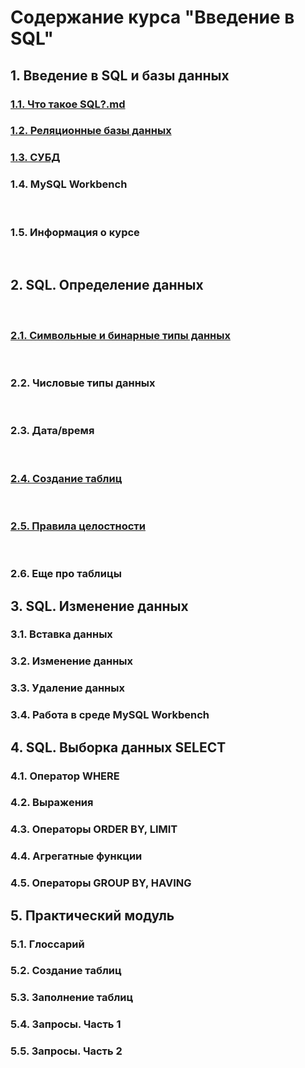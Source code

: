 # Содержание курса "Введение в SQL"

## 1. Введение в SQL и базы данных
### [1.1. Что такое SQL?.md](https://github.com/OlgaMiasoedova/SQL-Introduction/blob/main/1.1.%20%D0%A7%D1%82%D0%BE%20%D1%82%D0%B0%D0%BA%D0%BE%D0%B5%20SQL%3F.md)

### [1.2. Реляционные базы данных](https://github.com/OlgaMiasoedova/SQL-Introduction/blob/main/1.2.%20%D0%A0%D0%B5%D0%BB%D1%8F%D1%86%D0%B8%D0%BE%D0%BD%D0%BD%D1%8B%D0%B5%20%D0%B1%D0%B0%D0%B7%D1%8B%20%D0%B4%D0%B0%D0%BD%D0%BD%D1%8B%D1%85.md)

### [1.3. СУБД](https://github.com/OlgaMiasoedova/SQL-Introduction/blob/main/1.3.%20%D0%A1%D0%A3%D0%91%D0%94.md)

### 1.4. MySQL Workbench
<br>

### 1.5. Информация о курсе
<br>

## 2. SQL. Определение данных
<br>

### [2.1. Символьные и бинарные типы данных]()
<br>

### 2.2. Числовые типы данных
<br>

### 2.3. Дата/время
<br>

### [2.4. Создание таблиц](https://github.com/OlgaMiasoedova/SQL-Introduction/blob/main/2.4.%20%D0%A1%D0%BE%D0%B7%D0%B4%D0%B0%D0%BD%D0%B8%D0%B5%20%D1%82%D0%B0%D0%B1%D0%BB%D0%B8%D1%86.md)
<br>

### [2.5. Правила целостности](https://github.com/OlgaMiasoedova/SQL-Introduction/blob/main/2.5.%20%D0%9F%D1%80%D0%B0%D0%B2%D0%B8%D0%BB%D0%B0%20%D1%86%D0%B5%D0%BB%D0%BE%D1%81%D1%82%D0%BD%D0%BE%D1%81%D1%82%D0%B8.md)
<br>

### 2.6. Еще про таблицы
## 3. SQL. Изменение данных
### 3.1. Вставка данных
### 3.2. Изменение данных
### 3.3. Удаление данных
### 3.4. Работа в среде MySQL Workbench
## 4. SQL. Выборка данных SELECT
### 4.1. Оператор WHERE
### 4.2. Выражения
### 4.3. Операторы ORDER BY, LIMIT
### 4.4. Агрегатные функции
### 4.5. Операторы GROUP BY, HAVING
## 5. Практический модуль
### 5.1. Глоссарий
### 5.2. Создание таблиц
### 5.3. Заполнение таблиц
### 5.4. Запросы. Часть 1
### 5.5. Запросы. Часть 2
